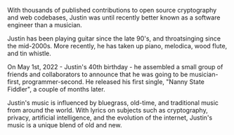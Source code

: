 With thousands of published contributions to open source cryptography and web codebases, Justin was until recently better known as a software engineer than a musician.

Justin has been playing guitar since the late 90's, and throatsinging since the mid-2000s.  More recently, he has taken up piano, melodica, wood flute, and tin whistle.

On May 1st, 2022 - Justin's 40th birthday - he assembled a small group of friends and collaborators to announce that he was going to be musician-first, programmer-second.  He released his first single, "Nanny State Fiddler", a couple of months later.

Justin's music is influenced by bluegrass, old-time, and traditional music from around the world.  With lyrics on subjects such as cryptography, privacy, artificial intelligence, and the evolution of the internet, Justin's music is a unique blend of old and new.